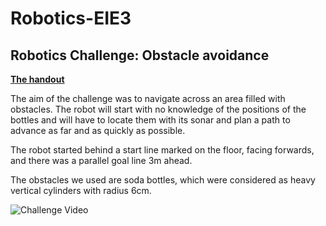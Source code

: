 # Robotics-EIE3
## Robotics Challenge: Obstacle avoidance
[**The handout**](../Resources/questions7.pdf)

The aim of the challenge was to navigate across an area filled with obstacles. The robot will
start with no knowledge of the positions of the bottles and will have to locate them with its sonar and plan a path to advance as far and as quickly as possible.

The robot started behind a start line marked on the floor, facing forwards, and there was a  parallel goal line 3m ahead.

The obstacles we used are soda bottles, which were considered as heavy vertical cylinders with radius 6cm.

![Challenge Video](https://www.youtube.com/watch?v=ENcUDl_qaL4)
